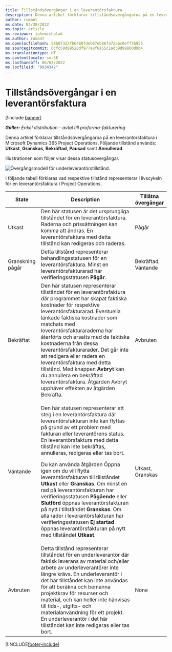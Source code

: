```yaml
---
title: Tillståndsövergångar i en leverantörsfaktura
description: Denna artikel förklarar tillståndsövergångarna på en leverantörsfaktura i Microsoft Dynamics 365 Project Operations.
author: rumant
ms.date: 03/30/2022
ms.topic: article
ms.reviewer: johnmichalak
ms.author: rumant
ms.openlocfilehash: 58b07322fb6480fdeb07eb867a7aabc0eff7b955
ms.sourcegitcommit: 6cfc50d89528df977a8f6a55c1ad39d99800d9b4
ms.translationtype: HT
ms.contentlocale: sv-SE
ms.lasthandoff: 06/03/2022
ms.locfileid: "8934342"
---
```

# <a name="state-transitions-on-a-vendor-invoice"></a>Tillståndsövergångar i en leverantörsfaktura

[!include [banner](../../includes/dataverse-preview.md)]

_**Gäller:** Enkel distribution – avtal till proforma-fakturering_

Denna artikel förklarar tillståndsövergångarna på en leverantörsfaktura i Microsoft Dynamics 365 Project Operations. Följande tillstånd används: **Utkast**, **Granskas**, **Bekräftad**, **Pausad** samt **Annullerad**.

Illustrationen som följer visar dessa statusövergångar.

![Övergångsmodell för underleverantörstillstånd.](../media/VI_State_Model.jpg)

I följande tabell förklaras vad respektive tillstånd representerar i livscykeln för en leverantörsfaktura i Project Operations.

| State | Description | Tillåtna övergångar |
| --- | --- | --- |
| Utkast | Den här statusen är det ursprungliga tillståndet för en leverantörsfaktura. Raderna och prissättningen kan komma att ändras. En leverantörsfaktura med detta tillstånd kan redigeras och raderas. | Pågår |
| Granskning pågår | Detta tillstånd representerar behandlingsstatusen för en leverantörsfaktura. Minst en leverantörsfakturarad har verifieringsstatusen **Pågår**. | Bekräftad, Väntande |
| Bekräftat | Den här statusen representerar tillståndet för en leverantörsfaktura där programmet har skapat faktiska kostnader för respektive leverantörsfakturarad. Eventuella länkade faktiska kostnader som matchats med leverantörsfakturaraderna har återförts och ersatts med de faktiska kostnaderna från dessa leverantörsfakturarader. Det går inte att redigera eller radera en leverantörsfaktura med detta tillstånd. Med knappen **Avbryt** kan du annullera en bekräftad leverantörsfaktura. Åtgärden Avbryt upphäver effekten av åtgärden Bekräfta. | Avbruten |
| Väntande | <p>Den här statusen representerar ett steg i en leverantörsfaktura där leverantörsfakturan inte kan flyttas på grund av ett problem med fakturan eller leverantörens status. En leverantörsfaktura med detta tillstånd kan inte bekräftas, annulleras, redigeras eller tas bort.</p><p>Du kan använda åtgärden Öppna igen om du vill flytta leverantörsfakturan till tillståndet **Utkast** eller **Granskas**. Om minst en rad på leverantörsfakturan har verifieringsstatusen **Pågående** eller **Slutförd** öppnas leverantörsfakturan på nytt i tillståndet **Granskas**. Om alla rader i leverantörsfakturan har verifieringsstatusen **Ej startad** öppnas leverantörsfakturan på nytt med tillståndet **Utkast**.</p> | Utkast, Granskas |
| Avbruten | Detta tillstånd representerar tillståndet för en underleverantör där faktisk leverans av material och/eller arbete av underleverantörer inte längre krävs. En underleverantör i det här tillståndet kan inte användas för att beräkna och bemanna projektkrav för resurser och material, och kan heller inte hänvisas till tids-, utgifts- och materialanvändning för ett projekt. En underleverantör i det här tillståndet kan inte redigeras eller tas bort. | None |

[!INCLUDE[footer-include](../../includes/footer-banner.md)]
